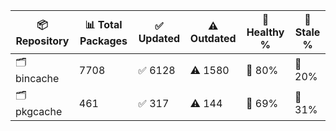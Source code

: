 | 📦 Repository | 📊 Total Packages | ✅ Updated | ⚠️ Outdated | 💚 Healthy % | 🔴 Stale % |
|---------------|-------------------|------------|-------------|-------------|------------|
| 🗂️ bincache | 7708 | ✅ 6128 | ⚠️ 1580 | 💚 80% | 🔴 20% |
| 🗂️ pkgcache | 461 | ✅ 317 | ⚠️ 144 | 💚 69% | 🔴 31% |
